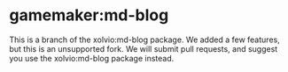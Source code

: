 gamemaker:md-blog
==============

This is a branch of the xolvio:md-blog package. We added a few features, but this is an unsupported fork. We will submit pull requests, and suggest you use the xolvio:md-blog package instead.